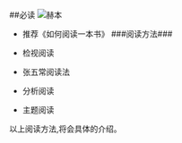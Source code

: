 ##必读
![赫本](http://i.imgur.com/eENJTVa.jpg)
- 推荐《如何阅读一本书》
###阅读方法###
- 检视阅读

- 张五常阅读法

- 分析阅读
  
- 主题阅读

以上阅读方法,将会具体的介绍。
